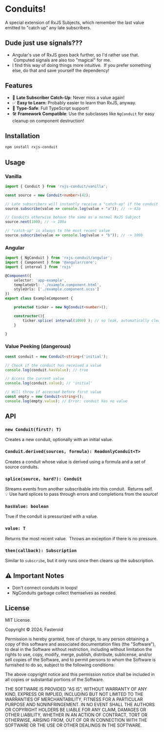 # Conduits!

A special extension of RxJS Subjects, which remember the last value emitted to "catch up" any late subscribers.

## Dude just use signals???

- Angular's use of RxJS goes back further, so I'd rather use that. &nbsp;Computed signals are also too "magical" for me.
- I find this way of doing things more intuitive. &nbsp;If you prefer something else, do that and save yourself the dependency!

## Features

- 🔄 **Late Subscriber Catch-Up**: Never miss a value again!
- ✅ **Easy to Learn**: Probably easier to learn than RxJS, anyway.
- 🎯 **Type-Safe**: Full TypeScript support!
- 🛠 **Framework Compatible**: Use the subclasses like `NgConduit` for easy cleanup on component destruction!

## Installation

```bash
npm install rxjs-conduit
```

## Usage

### Vanilla

```ts
import { Conduit } from 'rxjs-conduit/vanilla';

const source = new Conduit<number>(42);

// Late subscribers will instantly receive a "catch-up" if the conduit has a value
source.subscribe(value => console.log(value + "a")); // -> 42a

// Conduits otherwise behave the same as a normal RxJS Subject
source.next(100); // -> 100a

// "catch-up" is always to the most recent value
source.subscribe(value => console.log(value + "b")); // -> 100b
```

### Angular
```ts
import { NgConduit } from 'rxjs-conduit/angular';
import { Component } from '@angular/core';
import { interval } from 'rxjs'

@Component({
    selector: 'app-example',
    templateUrl: './example.component.html',
    styleUrls: ['./example.component.scss']
})
export class ExampleComponent {

    protected ticker = new NgConduit<number>();

    constructor(){
        ticker.splice( interval(1000) ); // no leak, automatically cleans up when component dies
    }

}
```

### Value Peeking (dangerous)

```typescript
const conduit = new Conduit<string>('initial');

// Check if the conduit has received a value
console.log(conduit.hasValue); // true

// Access the current value
console.log(conduit.value); // 'initial'

// Will throw if accessed before first value
const empty = new Conduit<string>();
console.log(empty.value); // Error: conduit has no value
```

## API

### `new Conduit(first?: T)`
Creates a new conduit, optionally with an initial value.

### `Conduit.derived(sources, formula): ReadonlyConduit<T>`
Creates a conduit whose value is derived using a formula and a set of source conduits.

### `splice(source, hard?): Conduit`
Streams events from another subscribable into this conduit. &nbsp;Returns self.  
💡 Use hard splices to pass through errors and completions from the source!

### `hasValue: boolean`
True if the conduit is pressurized with a value.

### `value: T`
Returns the most recent value. &nbsp;Throws an exception if there is no pressure.

### `then(callback): Subscription`
Similar to `subscribe`, but it only runs once then cleans up the subscription.

## ⚠️ Important Notes

- Don't connect conduits in loops!
- NgConduits garbage collect themselves as needed.

## License

MIT License.

Copyright © 2024; Fasteroid

Permission is hereby granted, free of charge, to any person obtaining a copy
of this software and associated documentation files (the "Software"), to deal
in the Software without restriction, including without limitation the rights
to use, copy, modify, merge, publish, distribute, sublicense, and/or sell
copies of the Software, and to permit persons to whom the Software is
furnished to do so, subject to the following conditions:

The above copyright notice and this permission notice shall be included in all
copies or substantial portions of the Software.

THE SOFTWARE IS PROVIDED "AS IS", WITHOUT WARRANTY OF ANY KIND, EXPRESS OR
IMPLIED, INCLUDING BUT NOT LIMITED TO THE WARRANTIES OF MERCHANTABILITY,
FITNESS FOR A PARTICULAR PURPOSE AND NONINFRINGEMENT. IN NO EVENT SHALL THE
AUTHORS OR COPYRIGHT HOLDERS BE LIABLE FOR ANY CLAIM, DAMAGES OR OTHER
LIABILITY, WHETHER IN AN ACTION OF CONTRACT, TORT OR OTHERWISE, ARISING FROM,
OUT OF OR IN CONNECTION WITH THE SOFTWARE OR THE USE OR OTHER DEALINGS IN THE
SOFTWARE.
